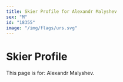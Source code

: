 ```yaml
---
title: Skier Profile for Alexandr Malyshev
sex: "M"
id: "18355"
image: "/img/flags/urs.svg" 
---
```


# Skier Profile

This page is for: Alexandr Malyshev.
    